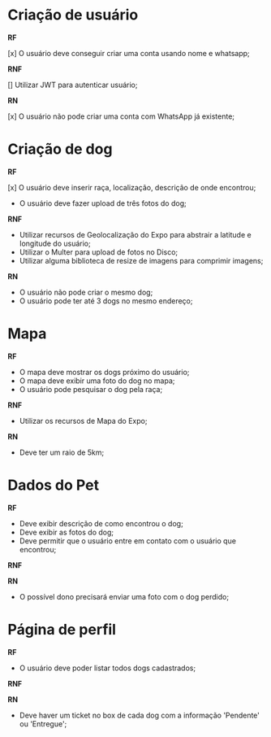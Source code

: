 # Criação de usuário
**RF**

[x] O usuário deve conseguir criar uma conta usando nome e whatsapp;

**RNF**

[] Utilizar JWT para autenticar usuário;

**RN**

[x] O usuário não pode criar uma conta com WhatsApp já existente;

# Criação de dog

**RF**

[x] O usuário deve inserir raça, localização, descrição de onde encontrou;
- O usuário deve fazer upload de três fotos do dog;

**RNF**

- Utilizar recursos de Geolocalização do Expo para abstrair a latitude e longitude do usuário;
- Utilizar o Multer para upload de fotos no Disco;
- Utilizar alguma biblioteca de resize de imagens para comprimir imagens;

**RN**

- O usuário não pode criar o mesmo dog;
- O usuário pode ter até 3 dogs no mesmo endereço;

# Mapa

**RF**

- O mapa deve mostrar os dogs próximo do usuário;
- O mapa deve exibir uma foto do dog no mapa;
- O usuário pode pesquisar o dog pela raça;

**RNF**

- Utilizar os recursos de Mapa do Expo;

**RN**

- Deve ter um raio de 5km;

# Dados do Pet

**RF**

- Deve exibir descrição de como encontrou o dog;
- Deve exibir as fotos do dog;
- Deve permitir que o usuário entre em contato com o usuário que encontrou;

**RNF**


**RN**

- O possível dono precisará enviar uma foto com o dog perdido;

# Página de perfil

**RF**

- O usuário deve poder listar todos dogs cadastrados;

**RNF**


**RN**

- Deve haver um ticket no box de cada dog com a informação 'Pendente' ou 'Entregue';
